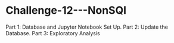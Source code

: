 # Challenge-12---NonSQl
Part 1: Database and Jupyter Notebook Set Up. Part 2: Update the Database. Part 3: Exploratory Analysis
